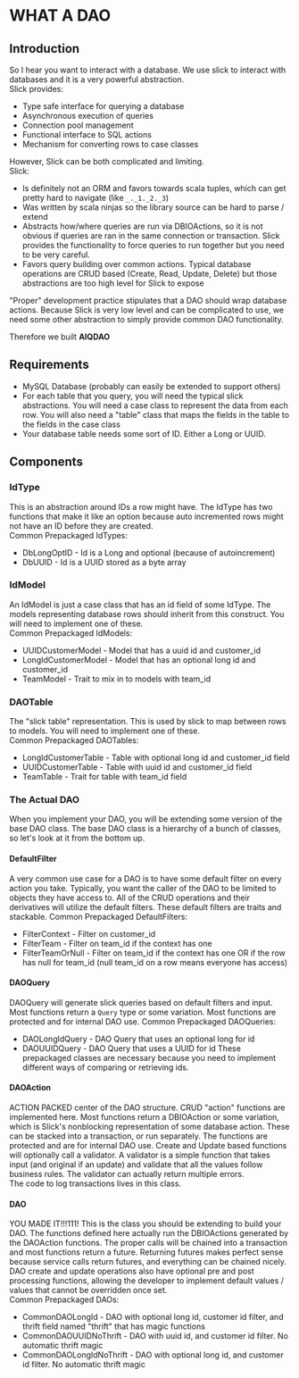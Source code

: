 # WHAT A DAO #

## Introduction ##
So I hear you want to interact with a database.  We use slick to interact with databases and it is a 
very powerful abstraction.  
Slick provides:
* Type safe interface for querying a database    
* Asynchronous execution of queries 
* Connection pool management
* Functional interface to SQL actions
* Mechanism for converting rows to case classes

However, Slick can be both complicated and limiting.  
Slick:
* Is definitely not an ORM and favors towards scala tuples, which can get pretty hard to navigate (like `_._1._2._3`)
* Was written by scala ninjas so the library source can be hard to parse / extend
* Abstracts how/where queries are run via DBIOActions, so it is not obvious if queries are ran in the same connection 
or transaction. Slick provides the functionality to force queries to run together but you need to be very careful.
* Favors query building over common actions.  Typical database operations are CRUD based (Create, Read, Update, Delete)
but those abstractions are too high level for Slick to expose

"Proper" development practice stipulates that a DAO should wrap database actions. Because Slick is very low level and 
can be complicated to use, we need some other abstraction to simply provide common DAO functionality.

Therefore we built **AIQDAO** 

## Requirements ##
* MySQL Database (probably can easily be extended to support others)
* For each table that you query, you will need the typical slick abstractions.  You will need a case class to represent
the data from each row.  You will also need a "table" class that maps the fields in the table to the fields in the case 
class 
* Your database table needs some sort of ID.  Either a Long or UUID.  

## Components ##
### IdType ###
This is an abstraction around IDs a row might have.  The IdType has two functions that make it like an option because 
auto incremented rows might not have an ID before they are created.  
Common Prepackaged IdTypes:
* DbLongOptID - Id is a Long and optional (because of autoincrement)
* DbUUID - Id is a UUID stored as a byte array
### IdModel ##
An IdModel is just a case class that has an id field of some IdType.  The models representing database rows should
inherit from this construct.  You will need to implement one of these.  
Common Prepackaged IdModels:
* UUIDCustomerModel - Model that has a uuid id and customer_id
* LongIdCustomerModel - Model that has an optional long id and customer_id
* TeamModel - Trait to mix in to models with team_id
### DAOTable ###
The "slick table" representation.  This is used by slick to map between rows to models.  You will need to implement 
one of these.  
Common Prepackaged DAOTables:
* LongIdCustomerTable - Table with optional long id and customer_id field
* UUIDCustomerTable - Table with uuid id and customer_id field
* TeamTable - Trait for table with team_id field
### The Actual DAO ###
When you implement your DAO, you will be extending some version of the base DAO class.  The base DAO class is a 
hierarchy of a bunch of classes, so let's look at it from the bottom up.
#### DefaultFilter ####
A very common use case for a DAO is to have some default filter on every action you take.  Typically, you want the
caller of the DAO to be limited to objects they have access to.  All of the CRUD operations and their derivatives 
will utilize the default filters.  These default filters are traits and stackable.
Common Prepackaged DefaultFilters:
* FilterContext - Filter on customer_id
* FilterTeam - Filter on team_id if the context has one
* FilterTeamOrNull - Filter on team_id if the context has one OR if the row has null for team_id (null team_id on a 
row means everyone has access)
#### DAOQuery ####
DAOQuery will generate slick queries based on default filters and input. Most functions return a `Query` type or some 
variation.  Most functions are protected and for internal DAO use.
Common Prepackaged DAOQueries:
* DAOLongIdQuery - DAO Query that uses an optional long for id
* DAOUUIDQuery - DAO Query that uses a UUID for id
These prepackaged classes are necessary because you need to implement different ways of comparing or retrieving ids.
#### DAOAction ###
ACTION PACKED center of the DAO structure.  CRUD "action" functions are implemented here.  Most functions return a 
DBIOAction or some variation, which is Slick's nonblocking representation of some database action.  These can be
stacked into a transaction, or run separately.  The functions are protected and are for internal DAO use.
Create and Update based functions will optionally call a validator.  A validator is a simple function that takes input 
(and original if an update) and validate that all the values follow business rules.  The validator can actually return
multiple errors.  
The code to log transactions lives in this class.
#### DAO ####
YOU MADE IT!!!111!  This is the class you should be extending to build your DAO.  The functions defined here actually
run the DBIOActions generated by the DAOAction functions.  The proper calls will be chained into a transaction and most
functions return a future.  Returning futures makes perfect sense because service calls return futures, and everything
can be chained nicely.  DAO create and update operations also have optional pre and post processing functions, allowing
the developer to implement default values / values that cannot be overridden once set.  
Common Prepackaged DAOs:
* CommonDAOLongId - DAO with optional long id, customer id filter, and thrift field named "thrift" that has magic 
functions
* CommonDAOUUIDNoThrift - DAO with uuid id, and customer id filter.  No automatic thrift magic
* CommonDAOLongIdNoThrift - DAO with optional long id, and customer id filter.  No automatic thrift magic



